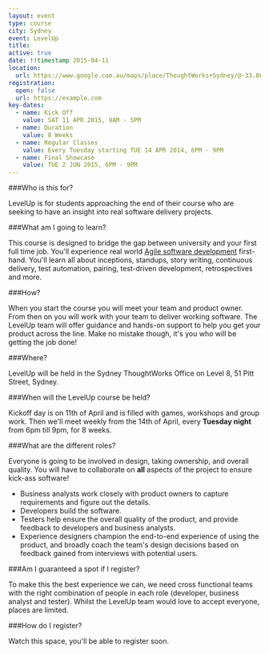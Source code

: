 ```yaml
---
layout: event
type: course
city: Sydney
event: LevelUp
title:
active: true
date: !!timestamp 2015-04-11
location:
  url: https://www.google.com.au/maps/place/ThoughtWorks+Sydney/@-33.863001,151.208787,17z/data=!3m1!4b1!4m2!3m1!1s0x6b12ae42229e02a9:0x339b7ae0de393bb1
registration:
  open: false
  url: https://example.com
key-dates:
  - name: Kick Off
    value: SAT 11 APR 2015, 9AM - 5PM
  - name: Duration
    value: 8 Weeks
  - name: Regular Classes
    value: Every Tuesday starting TUE 14 APR 2014, 6PM - 9PM
  - name: Final Showcase
    value: TUE 2 JUN 2015, 6PM - 9PM
---
```

###Who is this for?

LevelUp is for students approaching the end of their course who are seeking to have an insight into real software delivery projects.

###What am I going to learn?

This course is designed to bridge the gap between university and your first full time job.
You'll experience real world [Agile software development](http://en.wikipedia.org/wiki/Agile_software_development) first-hand.
You'll learn all about inceptions, standups, story writing, continuous delivery, test automation, pairing, test-driven development, retrospectives and more.

###How?

When you start the course you will meet your team and product owner. From then on you will work with your team to deliver working software. The LevelUp team will offer guidance and hands-on support to help you get your product across the line. Make no mistake though, it's you who will be getting the job done!

###Where?

LevelUp will be held in the Sydney ThoughtWorks Office on Level 8, 51 Pitt Street, Sydney.

###When will the LevelUp course be held?

Kickoff day is on 11th of April and is filled with games, workshops and group work. Then we'll meet weekly from the 14th of April, every **Tuesday night** from 6pm till 9pm, for 8 weeks.

###What are the different roles?

Everyone is going to be involved in design, taking ownership, and overall quality. You will have to collaborate on **all** aspects of the project to ensure kick-ass software!

- Business analysts work closely with product owners to capture requirements and figure out the details.
- Developers build the software.
- Testers help ensure the overall quality of the product, and provide feedback to developers and business analysts.
- Experience designers champion the end-to-end experience of using the product, and broadly coach the team's design decisions based on feedback gained from interviews with potential users.

###Am I guaranteed a spot if I register?

To make this the best experience we can, we need cross functional teams with the right combination of people in each role (developer, business analyst and tester). Whilst the LevelUp team would love to accept everyone, places are limited.

###How do I register?

Watch this space, you'll be able to register soon.
